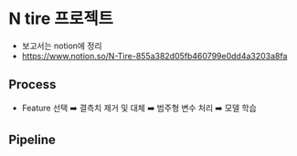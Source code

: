# N tire 프로젝트
- 보고서는 notion에 정리
- https://www.notion.so/N-Tire-855a382d05fb460799e0dd4a3203a8fa

## Process
- Feature 선택 ➡️ 결측치 제거 및 대체 ➡️ 범주형 변수 처리 ➡️ 모델 학습

## Pipeline
